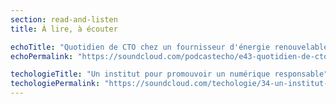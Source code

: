```yaml
---
section: read-and-listen
title: À lire, à écouter

echoTitle: "Quotidien de CTO chez un fournisseur d'énergie renouvelable"
echoPermalink: "https://soundcloud.com/podcastecho/e43-quotidien-de-cto-chez-un-fournisseur-denergie-renouvelable-avec-jean-michel-blanc"

techologieTitle: "Un institut pour promouvoir un numérique responsable"
techologiePermalink: "https://soundcloud.com/techologie/34-un-institut-pour-promouvoir-un-numerique-responsable-avec-vincent-courboulay"
---
```

